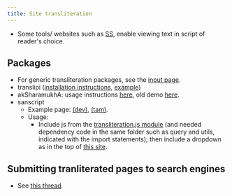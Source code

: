 ```yaml
---
title: Site transliteration
---
```


- Some tools/ websites such as [SS](http://stotrasamhita.net/wiki/Main_Page), enable viewing text in script of reader's choice.

## Packages
- For generic transliteration packages, see the [input page](../../input/).
- translipi ([installation instructions](https://github.com/srikanthsubra/translipi), [example](http://stotrasamhita.net/wiki/Aditya_Hrdayam))
- akSharamukhA: usage instructions [here](http://aksharamukha.appspot.com/plugin), old demo [here](aksharamukha_demo/).
- sanscript
  - Example page: [(dev)](https://vvasuki.github.io/saMskAra/mantra/misc-devas/paravastu-saama/Aruhan/?&translitration_target=devanagari), [(tam)](https://vvasuki.github.io/saMskAra/mantra/misc-devas/paravastu-saama/Aruhan/?&translitration_target=tamil).
  - Usage:
    - Include js from the [transliteration.js module](https://github.com/sanskrit-coders/sanskrit-documentation-theme-hugo/blob/master/webpack_src/js/transliteration.js) (and needed dependency code in the same folder such as query and utils, indicated with the import statements); then include a dropdown as in the top of [this site](https://vvasuki.github.io/saMskAra/mantra/misc-devas/paravastu-saama/Aruhan/?&translitration_target=devanagari).

## Submitting tranliterated pages to search engines
- See [this thread](https://groups.google.com/forum/#!topic/sanskrit-programmers/bFnS0PsoDa4).
